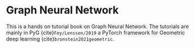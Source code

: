 # Graph Neural Network

This is a hands on tutorial book on Graph Neural Network. The tutorials are mainly in PyG {cite}`Fey/Lenssen/2019` 
a PyTorch framework for Geometric deep learning {cite}`bronstein2021geometric`.

```{tableofcontents}
```
